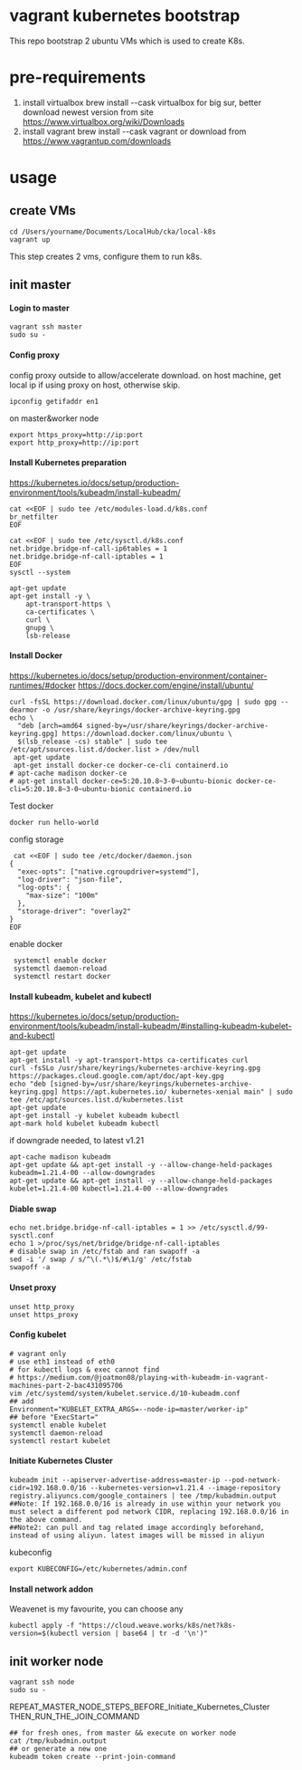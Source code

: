 # vagrant kubernetes bootstrap
This repo bootstrap 2 ubuntu VMs which is used to create K8s.

# pre-requirements
1. install virtualbox
brew install --cask virtualbox
for big sur, better download newest version from site https://www.virtualbox.org/wiki/Downloads
2. install vagrant
brew install --cask vagrant
or download from https://www.vagrantup.com/downloads
 
# usage

## create VMs
```
cd /Users/yourname/Documents/LocalHub/cka/local-k8s
vagrant up
```
This step creates 2 vms, configure them to run k8s.

## init master
#### Login to master
```
vagrant ssh master
sudo su -
```

#### Config proxy
config proxy outside to allow/accelerate download.
on host machine, get local ip if using proxy on host, otherwise skip.
```
ipconfig getifaddr en1
```
on master&worker node
```
export https_proxy=http://ip:port
export http_proxy=http://ip:port
```

#### Install Kubernetes preparation
https://kubernetes.io/docs/setup/production-environment/tools/kubeadm/install-kubeadm/
```
cat <<EOF | sudo tee /etc/modules-load.d/k8s.conf
br_netfilter
EOF

cat <<EOF | sudo tee /etc/sysctl.d/k8s.conf
net.bridge.bridge-nf-call-ip6tables = 1
net.bridge.bridge-nf-call-iptables = 1
EOF
sysctl --system

apt-get update
apt-get install -y \
    apt-transport-https \
    ca-certificates \
    curl \
    gnupg \
    lsb-release
```

#### Install Docker
https://kubernetes.io/docs/setup/production-environment/container-runtimes/#docker
https://docs.docker.com/engine/install/ubuntu/
```
curl -fsSL https://download.docker.com/linux/ubuntu/gpg | sudo gpg --dearmor -o /usr/share/keyrings/docker-archive-keyring.gpg
echo \
  "deb [arch=amd64 signed-by=/usr/share/keyrings/docker-archive-keyring.gpg] https://download.docker.com/linux/ubuntu \
  $(lsb_release -cs) stable" | sudo tee /etc/apt/sources.list.d/docker.list > /dev/null
 apt-get update
 apt-get install docker-ce docker-ce-cli containerd.io
# apt-cache madison docker-ce
# apt-get install docker-ce=5:20.10.8~3-0~ubuntu-bionic docker-ce-cli=5:20.10.8~3-0~ubuntu-bionic containerd.io
```
Test docker
```
docker run hello-world
```
config storage
```
 cat <<EOF | sudo tee /etc/docker/daemon.json
{
  "exec-opts": ["native.cgroupdriver=systemd"],
  "log-driver": "json-file",
  "log-opts": {
    "max-size": "100m"
  },
  "storage-driver": "overlay2"
}
EOF
```
enable docker
```
 systemctl enable docker
 systemctl daemon-reload
 systemctl restart docker
```

#### Install kubeadm, kubelet and kubectl
https://kubernetes.io/docs/setup/production-environment/tools/kubeadm/install-kubeadm/#installing-kubeadm-kubelet-and-kubectl
```
apt-get update
apt-get install -y apt-transport-https ca-certificates curl
curl -fsSLo /usr/share/keyrings/kubernetes-archive-keyring.gpg https://packages.cloud.google.com/apt/doc/apt-key.gpg
echo "deb [signed-by=/usr/share/keyrings/kubernetes-archive-keyring.gpg] https://apt.kubernetes.io/ kubernetes-xenial main" | sudo tee /etc/apt/sources.list.d/kubernetes.list
apt-get update
apt-get install -y kubelet kubeadm kubectl
apt-mark hold kubelet kubeadm kubectl
```
if downgrade needed, to latest v1.21
```
apt-cache madison kubeadm
apt-get update && apt-get install -y --allow-change-held-packages kubeadm=1.21.4-00 --allow-downgrades
apt-get update && apt-get install -y --allow-change-held-packages kubelet=1.21.4-00 kubectl=1.21.4-00 --allow-downgrades
```

#### Diable swap
```
echo net.bridge.bridge-nf-call-iptables = 1 >> /etc/sysctl.d/99-sysctl.conf
echo 1 >/proc/sys/net/bridge/bridge-nf-call-iptables
# disable swap in /etc/fstab and ran swapoff -a
sed -i '/ swap / s/^\(.*\)$/#\1/g' /etc/fstab
swapoff -a
```

#### Unset proxy
```
unset http_proxy
unset https_proxy
```

#### Config kubelet
```
# vagrant only
# use eth1 instead of eth0
# for kubectl logs & exec cannot find
# https://medium.com/@joatmon08/playing-with-kubeadm-in-vagrant-machines-part-2-bac431095706
vim /etc/systemd/system/kubelet.service.d/10-kubeadm.conf
## add 
Environment="KUBELET_EXTRA_ARGS=--node-ip=master/worker-ip"
## before "ExecStart="
systemctl enable kubelet
systemctl daemon-reload
systemctl restart kubelet
```

#### Initiate Kubernetes Cluster
```
kubeadm init --apiserver-advertise-address=master-ip --pod-network-cidr=192.168.0.0/16 --kubernetes-version=v1.21.4 --image-repository registry.aliyuncs.com/google_containers | tee /tmp/kubadmin.output
##Note: If 192.168.0.0/16 is already in use within your network you must select a different pod network CIDR, replacing 192.168.0.0/16 in the above command.
##Note2: can pull and tag related image accordingly beforehand, instead of using aliyun. latest images will be missed in aliyun
```
kubeconfig
```
export KUBECONFIG=/etc/kubernetes/admin.conf
```

#### Install network addon
Weavenet is my favourite, you can choose any
```
kubectl apply -f "https://cloud.weave.works/k8s/net?k8s-version=$(kubectl version | base64 | tr -d '\n')"
```

## init worker node
```
vagrant ssh node
sudo su - 
```
REPEAT_MASTER_NODE_STEPS_BEFORE_Initiate_Kubernetes_Cluster
THEN_RUN_THE_JOIN_COMMAND
```
## for fresh ones, from master && execute on worker node
cat /tmp/kubadmin.output
## or generate a new one
kubeadm token create --print-join-command
```
